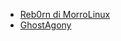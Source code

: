 * [Reb0rn di MorroLinux](http://127.0.0.1:43110/1MA1VrH2QhSTKzouL8h75AnMtCd67QaGzE)
* [GhostAgony](http://127.0.0.1:43110/19YiVATHsMPp6s2oUHZmuqGK6NS7f9XTSB)